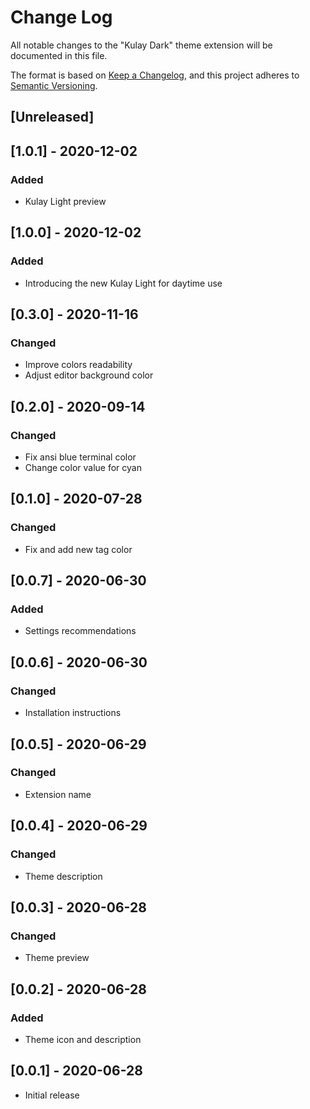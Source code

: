 # Change Log

All notable changes to the "Kulay Dark" theme extension will be documented in this file.

The format is based on [Keep a Changelog](https://keepachangelog.com/en/1.0.0/),
and this project adheres to [Semantic Versioning](https://semver.org/spec/v2.0.0.html).

## [Unreleased]

## [1.0.1] - 2020-12-02
### Added
- Kulay Light preview

## [1.0.0] - 2020-12-02
### Added
- Introducing the new Kulay Light for daytime use

## [0.3.0] - 2020-11-16
### Changed
- Improve colors readability
- Adjust editor background color

## [0.2.0] - 2020-09-14
### Changed
- Fix ansi blue terminal color
- Change color value for cyan

## [0.1.0] - 2020-07-28
### Changed
- Fix and add new tag color

## [0.0.7] - 2020-06-30
### Added
- Settings recommendations

## [0.0.6] - 2020-06-30
### Changed
- Installation instructions

## [0.0.5] - 2020-06-29
### Changed
- Extension name

## [0.0.4] - 2020-06-29
### Changed
- Theme description

## [0.0.3] - 2020-06-28
### Changed
- Theme preview

## [0.0.2] - 2020-06-28
### Added
- Theme icon and description

## [0.0.1] - 2020-06-28
- Initial release
